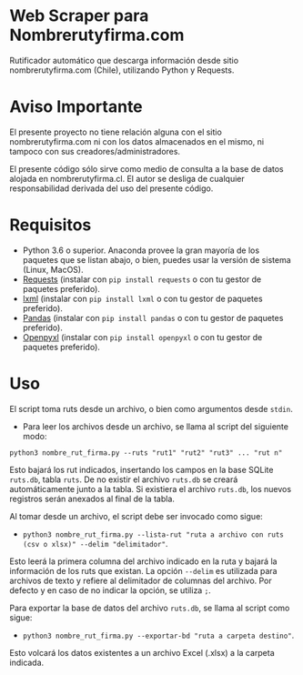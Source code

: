 Web Scraper para Nombrerutyfirma.com
====================================

Rutificador automático que descarga información desde sitio nombrerutyfirma.com (Chile), utilizando Python y Requests.

Aviso Importante
================
El presente proyecto no tiene relación alguna con el sitio nombrerutyfirma.com ni con los datos almacenados en el mismo, ni tampoco con sus creadores/administradores.


El presente código sólo sirve como medio de consulta a la base de datos alojada en nombrerutyfirma.cl. El autor se desliga de cualquier responsabilidad derivada del uso del presente código.

Requisitos
=========

* Python 3.6 o superior. Anaconda provee la gran mayoría de los paquetes que se listan abajo, o bien, puedes usar la versión de sistema (Linux, MacOS).
* [Requests](https://docs.python-requests.org/en/master/) (instalar con `pip install requests` o con tu gestor de paquetes preferido).
* [lxml](https://lxml.de/installation.html) (instalar con `pip install lxml` o con tu gestor de paquetes preferido).
* [Pandas](https://pandas.pydata.org/) (instalar con `pip install pandas` o con tu gestor de paquetes preferido).
* [Openpyxl](https://openpyxl.readthedocs.io/en/stable/) (instalar con `pip install openpyxl` o con tu gestor de paquetes preferido).

Uso
===

El script toma ruts desde un archivo, o bien como argumentos desde `stdin`.

* Para leer los archivos desde un archivo, se llama al script del siguiente modo:


`python3 nombre_rut_firma.py --ruts "rut1" "rut2" "rut3" ... "rut n"`


Esto bajará los rut indicados, insertando los campos en la base SQLite `ruts.db`, tabla `ruts`. De no existir el archivo `ruts.db`
se creará automáticamente junto a la tabla. Si existiera el archivo `ruts.db`, los nuevos registros serán anexados al final de la tabla.

Al tomar desde un archivo, el script debe ser invocado como sigue:


* `python3 nombre_rut_firma.py --lista-rut "ruta a archivo con ruts (csv o xlsx)" --delim "delimitador"`. 


Esto leerá la primera columna del archivo indicado en la ruta y bajará la información de los ruts que existan. 
La opción `--delim` es utilizada para archivos de texto y refiere al delimitador de columnas del archivo. Por defecto y en caso de no indicar la opción, se utiliza `;`.

Para exportar la base de datos del archivo `ruts.db`, se llama al script como sigue:

* `python3 nombre_rut_firma.py --exportar-bd "ruta a carpeta destino"`. 


Esto volcará los datos existentes a un archivo Excel (.xlsx) a la carpeta indicada.

  